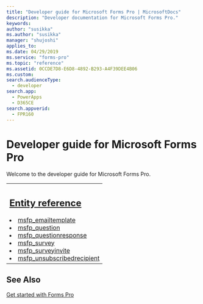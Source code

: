 ```yaml
---
title: "Developer guide for Microsoft Forms Pro | MicrosoftDocs"
description: "Developer documentation for Microsoft Forms Pro."
keywords: 
author: "susikka"
ms.author: "susikka"
manager: "shujoshi"
applies_to: 
ms.date: 04/29/2019
ms.service: "forms-pro"
ms.topic: "reference"
ms.assetid: 0CCDE7D8-E6D8-4892-B293-A4F39DEE4B06
ms.custom: 
search.audienceType: 
  - developer
search.app: 
  - PowerApps
  - D365CE
search.appverid:
  - FPR160
---
```

# Developer guide for Microsoft Forms Pro



Welcome to the developer guide for Microsoft Forms Pro.

<table>
<tr><td>
<h2><a href="forms-pro-reference.md">Entity reference</a></h2>
<li><a href="reference/entities/msfp_emailtemplate.md">msfp_emailtemplate</a></li>
<li><a href="reference/entities/msfp_question.md">msfp_question</a></li>
<li><a href="reference/entities/msfp_questionresponse.md">msfp_questionresponse</a></li>
<li><a href="reference/entities/msfp_survey.md">msfp_survey</a></li>
<li><a href="reference/entities/msfp_surveyinvite.md">msfp_surveyinvite</a></li>
<li><a href="reference/entities/msfp_unsubscribedrecipient.md">msfp_unsubscribedrecipient</a></li>
</td></tr>
</table>

## See Also

[Get started with Forms Pro](../get-started.md)
